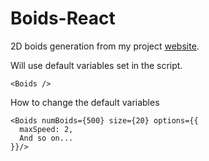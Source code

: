 # Boids-React
2D boids generation from my project [website](https://lucas-ohlin.web.app/).

Will use default variables set in the script.
```
<Boids />
```

How to change the default variables
```
<Boids numBoids={500} size={20} options={{
  maxSpeed: 2,
  And so on...
}}/>
```
